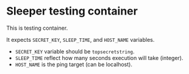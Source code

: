 # Sleeper testing container

This is testing container.

It expects `SECRET_KEY`, `SLEEP_TIME`, and `HOST_NAME` variables.


- `SECRET_KEY` variable should be `topsecretstring`.
- `SLEEP_TIME` reflect how many seconds execution will take (integer).
- `HOST_NAME` is the ping target (can be localhost).

